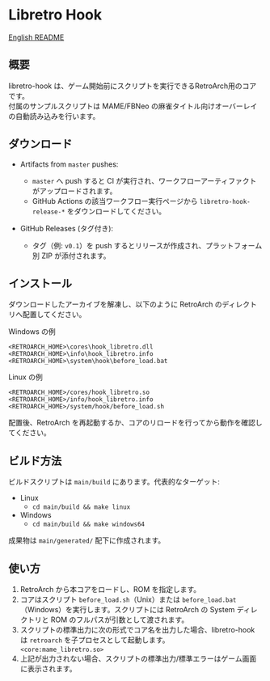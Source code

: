 
# Libretro Hook

[English README](README.md)

## 概要

libretro-hook は、ゲーム開始前にスクリプトを実行できるRetroArch用のコアです。<br>
付属のサンプルスクリプトは MAME/FBNeo の麻雀タイトル向けオーバーレイの自動読み込みを行います。

## ダウンロード

- Artifacts from `master` pushes:
  - `master` へ push すると CI が実行され、ワークフローアーティファクトがアップロードされます。
  - GitHub Actions の該当ワークフロー実行ページから `libretro-hook-release-*` をダウンロードしてください。

- GitHub Releases (タグ付き):
  - タグ（例: `v0.1`）を push するとリリースが作成され、プラットフォーム別 ZIP が添付されます。

## インストール

ダウンロードしたアーカイブを解凍し、以下のように RetroArch のディレクトリへ配置してください。

Windows の例

```
<RETROARCH_HOME>\cores\hook_libretro.dll
<RETROARCH_HOME>\info\hook_libretro.info
<RETROARCH_HOME>\system\hook\before_load.bat
```

Linux の例

```
<RETROARCH_HOME>/cores/hook_libretro.so
<RETROARCH_HOME>/info/hook_libretro.info
<RETROARCH_HOME>/system/hook/before_load.sh
```

配置後、RetroArch を再起動するか、コアのリロードを行ってから動作を確認してください。

## ビルド方法

ビルドスクリプトは `main/build` にあります。代表的なターゲット:

- Linux
  - `cd main/build && make linux`
- Windows
  - `cd main/build && make windows64`

成果物は `main/generated/` 配下に作成されます。

## 使い方

1. RetroArch から本コアをロードし、ROM を指定します。
2. コアはスクリプト `before_load.sh`（Unix）または `before_load.bat`（Windows）を実行します。スクリプトには RetroArch の System ディレクトリと ROM のフルパスが引数として渡されます。
3. スクリプトの標準出力に次の形式でコア名を出力した場合、libretro-hook は `retroarch` を子プロセスとして起動します。<br>`<core:mame_libretro.so>`
4. 上記が出力されない場合、スクリプトの標準出力/標準エラーはゲーム画面に表示されます。
